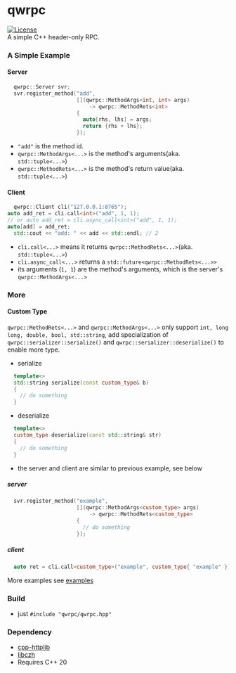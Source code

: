 # qwrpc
[![License](https://img.shields.io/github/license/caozhanhao/qwrpc?label=License&style=flat-square)](LICENSE)   
A simple C++ header-only RPC.

### A Simple Example
#### Server

```c++
  qwrpc::Server svr;
  svr.register_method("add",
                      [](qwrpc::MethodArgs<int, int> args)
                          -> qwrpc::MethodRets<int>
                      {
                        auto[rhs, lhs] = args;
                        return {rhs + lhs};
                      });
```

- `"add"` is the method id.
- `qwrpc::MethodArgs<...>` is the method's arguments(aka. `std::tuple<...>`)
- `qwrpc::MethodRets<...>` is the method's return value(aka. `std::tuple<...>`)

#### Client

```c++
  qwrpc::Client cli("127.0.0.1:8765");
auto add_ret = cli.call<int>("add", 1, 1);
// or auto add_ret = cli.async_call<int>("add", 1, 1);
auto[add] = add_ret;
  std::cout << "add: " << add << std::endl; // 2
```

- `cli.call<...>` means it returns `qwrpc::MethodRets<...>`(aka. `std::tuple<...>`)
- `cli.async_call<...>` returns a `std::future<qwrpc::MethodRets<...>>`
- its arguments (`1, 1`) are the method's arguments, which is the server's `qwrpc::MethodArgs<...>`

### More

#### Custom Type

`qwrpc::MethodRets<...>` and `qwrpc::MethodArgs<...>` only support `int, long long, double, bool, std::string`, add
specialization of `qwrpc::serializer::serialize()` and `qwrpc::serializer::deserialize()` to enable more type.

- serialize

```c++
  template<>
  std::string serialize(const custom_type& b)
  {
    // do something
  }
```

- deserialize

```c++
  template<>
  custom_type deserialize(const std::string& str)
  {
    // do something
  }
```

- the server and client are similar to previous example, see below

##### server

```c++
  svr.register_method("example",
                      [](qwrpc::MethodArgs<custom_type> args)
                          -> qwrpc::MethodRets<custom_type>
                      {
                        // do something 
                      });
```

##### client

```c++
  auto ret = cli.call<custom_type>("example", custom_type{ "example" });
```

More examples see [examples](examples/)

### Build

- just `#include "qwrpc/qwrpc.hpp"`

### Dependency

- [cpp-httplib](https://github.com/yhirose/cpp-httplib)
- [libczh](https://github.com/caozhanhao/libczh)
- Requires C++ 20